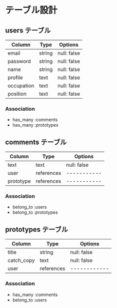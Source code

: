 # テーブル設計

## users テーブル

| Column     | Type   | Options     |
| --------   | ------ | ----------- |
| email      | string | null: false |
| password   | string | null: false |
| name       | string | null: false |
| profile    | text   | null: false |
| occupation | text   | null: false |
| position   | text   | null: false |


### Association

- has_many :comments
- has_many :prototypes


## comments テーブル

| Column    | Type       | Options     |
| --------- | ---------- | ----------- |
| text      | text       | null: false |
| user      | references | ----------- |
| prototype | references | ----------- |

### Association

- belong_to :users
- belong_to :prototypes



## prototypes テーブル

| Column       | Type       | Options      |
| ------------ | ---------- | ------------ |
| title        | string     | null: false  |
| catch_copy   | text       | null: false  |
| user         | references | ------------ |

### Association

- has_many :comments
- belong_to :users